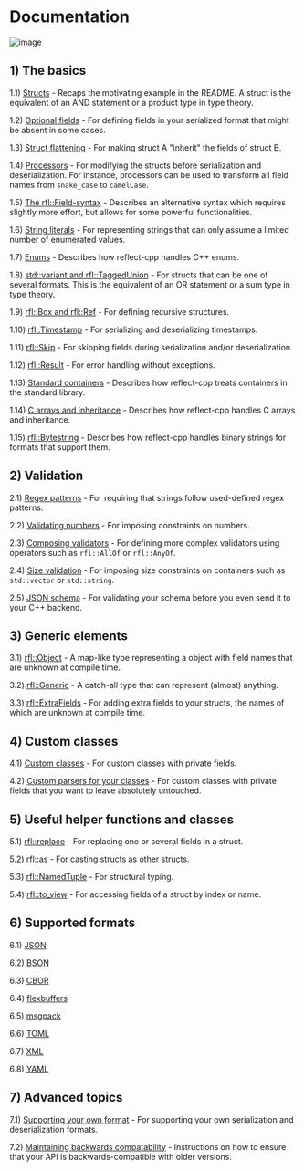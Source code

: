 # Documentation

![image](banner2.png)

## 1) The basics

1.1) [Structs](https://github.com/getml/reflect-cpp/blob/main/docs/structs.md) - Recaps the motivating example in the README. A struct is the equivalent of an AND statement or a product type in type theory.

1.2) [Optional fields](https://github.com/getml/reflect-cpp/blob/main/docs/optional_fields.md) - For defining fields in your serialized format that might be absent in some cases.

1.3) [Struct flattening](https://github.com/getml/reflect-cpp/blob/main/docs/flatten_structs.md) - For making struct A "inherit" the fields of struct B.

1.4) [Processors](https://github.com/getml/reflect-cpp/blob/main/docs/processors.md) - For modifying the structs before serialization and deserialization. For instance, processors can be used to transform all field names from `snake_case` to `camelCase`.

1.5) [The rfl::Field-syntax](https://github.com/getml/reflect-cpp/blob/main/docs/field_syntax.md) - Describes an alternative syntax which requires slightly more effort, but allows for some powerful functionalities.

1.6) [String literals](https://github.com/getml/reflect-cpp/blob/main/docs/literals.md) - For representing strings that can only assume a limited number of enumerated values.

1.7) [Enums](https://github.com/getml/reflect-cpp/blob/main/docs/enums.md) - Describes how reflect-cpp handles C++ enums.

1.8) [std::variant and rfl::TaggedUnion](https://github.com/getml/reflect-cpp/blob/main/docs/variants_and_tagged_unions.md) - For structs that can be one of several formats. This is the equivalent of an OR statement or a sum type in type theory.

1.9) [rfl::Box and rfl::Ref](https://github.com/getml/reflect-cpp/blob/main/docs/rfl_ref.md) - For defining recursive structures.

1.10) [rfl::Timestamp](https://github.com/getml/reflect-cpp/blob/main/docs/timestamps.md) - For serializing and deserializing timestamps.

1.11) [rfl::Skip](https://github.com/getml/reflect-cpp/blob/main/docs/rfl_skip.md) - For skipping fields during serialization and/or deserialization.

1.12) [rfl::Result](https://github.com/getml/reflect-cpp/blob/main/docs/result.md) - For error handling without exceptions.

1.13) [Standard containers](https://github.com/getml/reflect-cpp/blob/main/docs/standard_containers.md) - Describes how reflect-cpp treats containers in the standard library.

1.14) [C arrays and inheritance](https://github.com/getml/reflect-cpp/blob/main/docs/c_arrays_and_inheritance.md) - Describes how reflect-cpp handles C arrays and inheritance. 

1.15) [rfl::Bytestring](https://github.com/getml/reflect-cpp/blob/main/docs/bytestring.md) - Describes how reflect-cpp handles binary strings for formats that support them. 

## 2) Validation

2.1) [Regex patterns](https://github.com/getml/reflect-cpp/blob/main/docs/patterns.md) - For requiring that strings follow used-defined regex patterns.

2.2) [Validating numbers](https://github.com/getml/reflect-cpp/blob/main/docs/validating_numbers.md) - For imposing constraints on numbers.

2.3) [Composing validators](https://github.com/getml/reflect-cpp/blob/main/docs/composing_validators.md) - For defining more complex validators using operators such as `rfl::AllOf` or `rfl::AnyOf`.

2.4) [Size validation](https://github.com/getml/reflect-cpp/blob/main/docs/size_validation.md) - For imposing size constraints on containers such as `std::vector` or `std::string`.

2.5) [JSON schema](https://github.com/getml/reflect-cpp/blob/main/docs/json_schema.md) - For validating your schema before you even send it to your C++ backend.

## 3) Generic elements

3.1) [rfl::Object](https://github.com/getml/reflect-cpp/blob/main/docs/object.md) - A map-like type representing a object with field names that are unknown at compile time.

3.2) [rfl::Generic](https://github.com/getml/reflect-cpp/blob/main/docs/generic.md) - A catch-all type that can represent (almost) anything.

3.3) [rfl::ExtraFields](https://github.com/getml/reflect-cpp/blob/main/docs/extra_fields.md) - For adding extra fields to your structs, the names of which are unknown at compile time.

## 4) Custom classes

4.1) [Custom classes](https://github.com/getml/reflect-cpp/blob/main/docs/custom_classes.md) - For custom classes with private fields.

4.2) [Custom parsers for your classes](https://github.com/getml/reflect-cpp/blob/main/docs/custom_parser.md) - For custom classes with private fields that you want to leave absolutely untouched.

## 5) Useful helper functions and classes

5.1) [rfl::replace](https://github.com/getml/reflect-cpp/blob/main/docs/replace.md) - For replacing one or several fields in a struct.

5.2) [rfl::as](https://github.com/getml/reflect-cpp/blob/main/docs/as.md) - For casting structs as other structs.

5.3) [rfl::NamedTuple](https://github.com/getml/reflect-cpp/blob/main/docs/named_tuple.md) - For structural typing.

5.4) [rfl::to_view](https://github.com/getml/reflect-cpp/blob/main/docs/to_view.md) - For accessing fields of a struct by index or name.

## 6) Supported formats

6.1) [JSON](https://github.com/getml/reflect-cpp/blob/main/docs/json.md)

6.2) [BSON](https://github.com/getml/reflect-cpp/blob/main/docs/bson.md)

6.3) [CBOR](https://github.com/getml/reflect-cpp/blob/main/docs/cbor.md)

6.4) [flexbuffers](https://github.com/getml/reflect-cpp/blob/main/docs/flexbuffers.md)

6.5) [msgpack](https://github.com/getml/reflect-cpp/blob/main/docs/msgpack.md)

6.6) [TOML](https://github.com/getml/reflect-cpp/blob/main/docs/toml.md)

6.7) [XML](https://github.com/getml/reflect-cpp/blob/main/docs/xml.md)

6.8) [YAML](https://github.com/getml/reflect-cpp/blob/main/docs/yaml.md)

## 7) Advanced topics

7.1) [Supporting your own format](https://github.com/getml/reflect-cpp/blob/main/docs/supporting_your_own_format.md) - For supporting your own serialization and deserialization formats.

7.2) [Maintaining backwards compatability](https://github.com/getml/reflect-cpp/blob/main/docs/backwards_compatability.md) - Instructions on how to ensure that your API is backwards-compatible with older versions.

